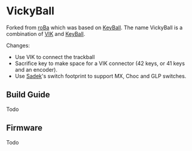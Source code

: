 # VickyBall

Forked from [roBa](https://github.com/kumamuk-git/roBa) which was based on [KeyBall](https://github.com/Yowkees/keyball).
The name VickyBall is a combination of [VIK](https://github.com/sadekbaroudi/vik) and [KeyBall](https://github.com/Yowkees/keyball).

Changes:
- Use VIK to connect the trackball
- Sacrifice key to make space for a VIK connector (42 keys, or 41 keys and an encoder).
- Use [Sadek](https://github.com/sadekbaroudi)'s switch footprint to support MX, Choc and GLP switches.

## Build Guide

Todo

## Firmware

Todo
